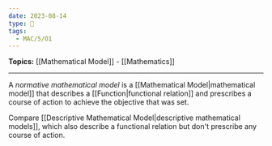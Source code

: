 ```yaml
---
date: 2023-08-14
type: 🧠
tags:
  - MAC/5/O1
---
```


**Topics:** [[Mathematical Model]] - [[Mathematics]]

---

A _normative mathematical model_ is a [[Mathematical Model|mathematical model]] that describes a [[Function|functional relation]] and prescribes a course of action to achieve the objective that was set.

Compare [[Descriptive Mathematical Model|descriptive mathematical models]], which also describe a functional relation but don't prescribe any course of action.
